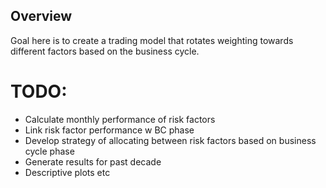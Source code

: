 ## Overview 
Goal here is to create a trading model that rotates weighting towards different factors based on the business cycle. 

# TODO: 
- Calculate monthly performance of risk factors 
- Link risk factor performance w BC phase
- Develop strategy of allocating between risk factors based on business cycle phase 
- Generate results for past decade
- Descriptive plots etc